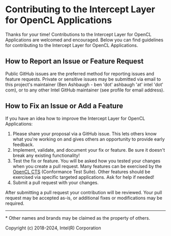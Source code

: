 # Contributing to the Intercept Layer for OpenCL Applications

Thanks for your time! Contributions to the Intercept Layer for OpenCL
Applications are welcomed and encouraged.  Below you can find guidelines
for contributing to the Intercept Layer for OpenCL Applications.

## How to Report an Issue or Feature Request

Public GitHub issues are the preferred method for reporting issues and feature
requests.  Private or sensitive issues may be submitted via email to
this project's maintainer (Ben Ashbaugh - ben 'dot' ashbaugh 'at' intel 'dot'
com), or to any other Intel GitHub maintainer (see profile for email address).

## How to Fix an Issue or Add a Feature

If you have an idea how to improve the Intercept Layer for OpenCL Applications:

1. Please share your proposal via a GitHub issue.  This lets others know what
   you're working on and gives others an opportunity to provide early feedback.
1. Implement, validate, and document your fix or feature.  Be sure it doesn't
   break any existing functionality!
1. Test the fix or feature.  You will be asked how you tested your changes when
   you create a pull request.  Many features can be exercised by the [OpenCL
   CTS](https://github.com/KhronosGroup/OpenCL-CTS) (Conformance Test Suite).
   Other features should be exercised via specific targeted applications.  Ask
   for help if needed!
1. Submit a pull request with your changes.

After submitting a pull request your contribution will be reviewed.  Your pull
request may be accepted as-is, or additional fixes or modifications may be
required.

---

\* Other names and brands may be claimed as the property of others.

Copyright (c) 2018-2024, Intel(R) Corporation
